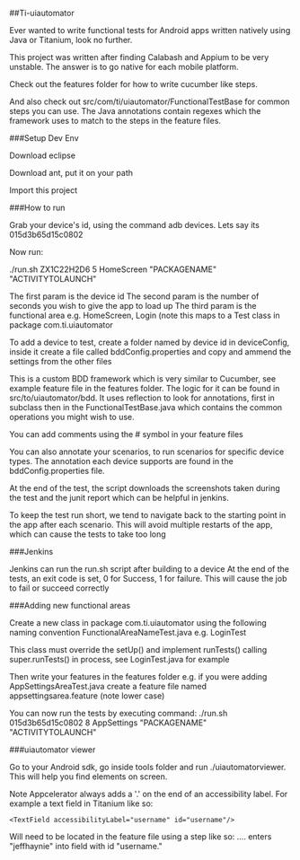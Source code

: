 ##Ti-uiautomator

Ever wanted to write functional tests for Android apps written natively using Java or Titanium, look no further.

This project was written after finding Calabash and Appium to be very unstable. The answer is to go native for each mobile platform.

Check out the features folder for how to write cucumber like steps.

And also check out src/com/ti/uiautomator/FunctionalTestBase for common steps you can use. The Java annotations contain regexes which the framework uses to match to the steps in the feature files.

###Setup Dev Env

Download eclipse

Download ant, put it on your path

Import this project

###How to run

Grab your device's id, using the command adb devices. Lets say its 015d3b65d15c0802

Now run:

./run.sh ZX1C22H2D6 5 HomeScreen "PACKAGENAME" "ACTIVITYTOLAUNCH"

The first param is the device id
The second param is the number of seconds you wish to give the app to load up
The third param is the functional area e.g. HomeScreen, Login (note this maps to a Test class in package com.ti.uiautomator

To add a device to test, create a folder named by device id in deviceConfig, inside it create a file called bddConfig.properties and copy and ammend the settings from the other files

This is a custom BDD framework which is very similar to Cucumber, see example feature file in the features folder. The logic for it can be found in src/to/uiautomator/bdd. It uses reflection to look for annotations, first in subclass then in the FunctionalTestBase.java which contains the common operations you might wish to use.

You can add comments using the # symbol in your feature files

You can also annotate your scenarios, to run scenarios for specific device types. The annotation each device supports are found in the bddConfig.properties file.

At the end of the test, the script downloads the screenshots taken during the test and the junit report which can be helpful in jenkins.

To keep the test run short, we tend to navigate back to the starting point in the app after each scenario. This will avoid multiple restarts of the app, which can cause the tests to take too long

###Jenkins

Jenkins can run the run.sh script after building to a device
At the end of the tests, an exit code is set, 0 for Success, 1 for failure. This will cause the job to fail or succeed correctly

###Adding new functional areas

Create a new class in package com.ti.uiautomator using the following naming convention FunctionalAreaNameTest.java e.g. LoginTest

This class must override the setUp() and implement runTests() calling super.runTests() in process, see LoginTest.java for example

Then write your features in the features folder e.g. if you were adding AppSettingsAreaTest.java create a feature file named appsettingsarea.feature (note lower case)

You can now run the tests by executing command: ./run.sh 015d3b65d15c0802 8 AppSettings "PACKAGENAME" "ACTIVITYTOLAUNCH"

###uiautomator viewer

Go to your Android sdk, go inside tools folder and run ./uiautomatorviewer. This will help you find elements on screen.

Note Appcelerator always adds a '.' on the end of an accessibility label. For example a text field in Titanium like so:

```
<TextField accessibilityLabel="username" id="username"/>
```

Will need to be located in the feature file using a step like so: .... enters "jeffhaynie" into field with id "username."
